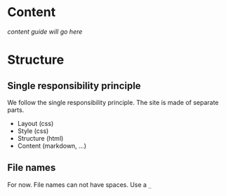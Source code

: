 # Content
*content guide will go here*

# Structure
## Single responsibility principle
We follow the single responsibility principle. The site is made of separate parts.

* Layout (css)
* Style (css)
* Structure (html)
* Content (markdown, …)

## File names
For now. File names can not have spaces. Use a `_`
